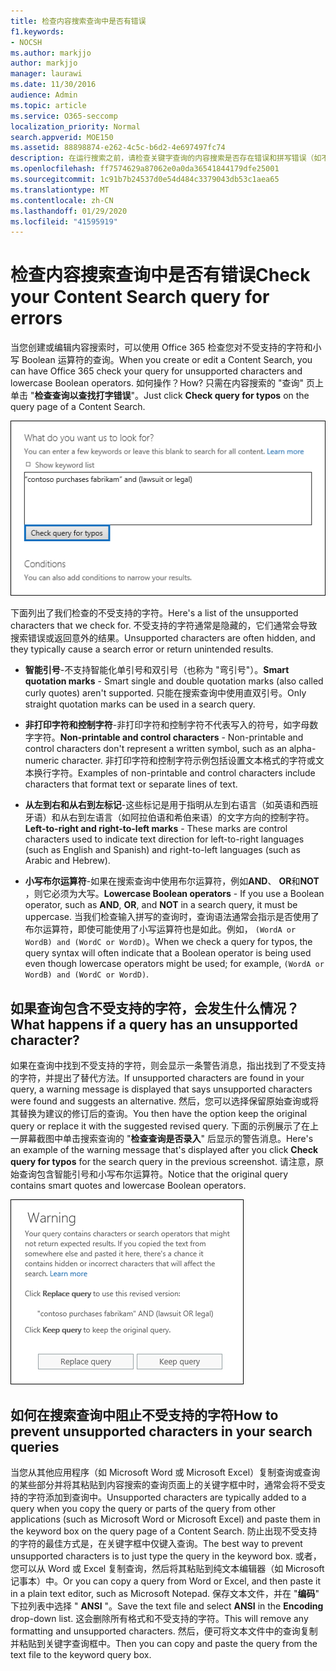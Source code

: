 ```yaml
---
title: 检查内容搜索查询中是否有错误
f1.keywords:
- NOCSH
ms.author: markjjo
author: markjjo
manager: laurawi
ms.date: 11/30/2016
audience: Admin
ms.topic: article
ms.service: O365-seccomp
localization_priority: Normal
search.appverid: MOE150
ms.assetid: 88898874-e262-4c5c-b6d2-4e697497fc74
description: 在运行搜索之前，请检查关键字查询的内容搜索是否存在错误和拼写错误（如不受支持的字符和小写布尔运算符）。 如果发现错误，我们将建议已修改的查询。
ms.openlocfilehash: ff7574629a87062e0a0da36541844179dfe25001
ms.sourcegitcommit: 1c91b7b24537d0e54d484c3379043db53c1aea65
ms.translationtype: MT
ms.contentlocale: zh-CN
ms.lasthandoff: 01/29/2020
ms.locfileid: "41595919"
---
```

# <a name="check-your-content-search-query-for-errors"></a><span data-ttu-id="c9005-104">检查内容搜索查询中是否有错误</span><span class="sxs-lookup"><span data-stu-id="c9005-104">Check your Content Search query for errors</span></span>

<span data-ttu-id="c9005-105">当您创建或编辑内容搜索时，可以使用 Office 365 检查您对不受支持的字符和小写 Boolean 运算符的查询。</span><span class="sxs-lookup"><span data-stu-id="c9005-105">When you create or edit a Content Search, you can have Office 365 check your query for unsupported characters and lowercase Boolean operators.</span></span> <span data-ttu-id="c9005-106">如何操作？</span><span class="sxs-lookup"><span data-stu-id="c9005-106">How?</span></span> <span data-ttu-id="c9005-107">只需在内容搜索的 "查询" 页上单击 "**检查查询以查找打字错误**"。</span><span class="sxs-lookup"><span data-stu-id="c9005-107">Just click **Check query for typos** on the query page of a Content Search.</span></span> 
  
![单击 "检查查询是否输入拼写" 以检查不受支持的字符的搜索查询](media/e5314306-cfb2-481d-9b5c-13ce658156e7.png)
  
<span data-ttu-id="c9005-109">下面列出了我们检查的不受支持的字符。</span><span class="sxs-lookup"><span data-stu-id="c9005-109">Here's a list of the unsupported characters that we check for.</span></span> <span data-ttu-id="c9005-110">不受支持的字符通常是隐藏的，它们通常会导致搜索错误或返回意外的结果。</span><span class="sxs-lookup"><span data-stu-id="c9005-110">Unsupported characters are often hidden, and they typically cause a search error or return unintended results.</span></span>
  
- <span data-ttu-id="c9005-111">**智能引号**-不支持智能化单引号和双引号（也称为 "弯引号"）。</span><span class="sxs-lookup"><span data-stu-id="c9005-111">**Smart quotation marks** - Smart single and double quotation marks (also called curly quotes) aren't supported.</span></span> <span data-ttu-id="c9005-112">只能在搜索查询中使用直双引号。</span><span class="sxs-lookup"><span data-stu-id="c9005-112">Only straight quotation marks can be used in a search query.</span></span> 
    
- <span data-ttu-id="c9005-113">**非打印字符和控制字符**-非打印字符和控制字符不代表写入的符号，如字母数字字符。</span><span class="sxs-lookup"><span data-stu-id="c9005-113">**Non-printable and control characters** - Non-printable and control characters don't represent a written symbol, such as an alpha-numeric character.</span></span> <span data-ttu-id="c9005-114">非打印字符和控制字符示例包括设置文本格式的字符或文本换行字符。</span><span class="sxs-lookup"><span data-stu-id="c9005-114">Examples of non-printable and control characters include characters that format text or separate lines of text.</span></span> 
    
- <span data-ttu-id="c9005-115">**从左到右和从右到左标记**-这些标记是用于指明从左到右语言（如英语和西班牙语）和从右到左语言（如阿拉伯语和希伯来语）的文字方向的控制字符。</span><span class="sxs-lookup"><span data-stu-id="c9005-115">**Left-to-right and right-to-left marks** - These marks are control characters used to indicate text direction for left-to-right languages (such as English and Spanish) and right-to-left languages (such as Arabic and Hebrew).</span></span>
    
- <span data-ttu-id="c9005-116">**小写布尔运算符**-如果在搜索查询中使用布尔运算符，例如**AND**、 **OR**和**NOT** ，则它必须为大写。</span><span class="sxs-lookup"><span data-stu-id="c9005-116">**Lowercase Boolean operators** - If you use a Boolean operator, such as **AND**, **OR**, and **NOT** in a search query, it must be uppercase.</span></span> <span data-ttu-id="c9005-117">当我们检查输入拼写的查询时，查询语法通常会指示是否使用了布尔运算符，即使可能使用了小写运算符也是如此。例如， `(WordA or WordB) and (WordC or WordD)`。</span><span class="sxs-lookup"><span data-stu-id="c9005-117">When we check a query for typos, the query syntax will often indicate that a Boolean operator is being used even though lowercase operators might be used; for example,  `(WordA or WordB) and (WordC or WordD)`.</span></span>
    
## <a name="what-happens-if-a-query-has-an-unsupported-character"></a><span data-ttu-id="c9005-118">如果查询包含不受支持的字符，会发生什么情况？</span><span class="sxs-lookup"><span data-stu-id="c9005-118">What happens if a query has an unsupported character?</span></span>

<span data-ttu-id="c9005-119">如果在查询中找到不受支持的字符，则会显示一条警告消息，指出找到了不受支持的字符，并提出了替代方法。</span><span class="sxs-lookup"><span data-stu-id="c9005-119">If unsupported characters are found in your query, a warning message is displayed that says unsupported characters were found and suggests an alternative.</span></span> <span data-ttu-id="c9005-120">然后，您可以选择保留原始查询或将其替换为建议的修订后的查询。</span><span class="sxs-lookup"><span data-stu-id="c9005-120">You then have the option keep the original query or replace it with the suggested revised query.</span></span> <span data-ttu-id="c9005-121">下面的示例展示了在上一屏幕截图中单击搜索查询的 "**检查查询是否录入**" 后显示的警告消息。</span><span class="sxs-lookup"><span data-stu-id="c9005-121">Here's an example of the warning message that's displayed after you click **Check query for typos** for the search query in the previous screenshot.</span></span> <span data-ttu-id="c9005-122">请注意，原始查询包含智能引号和小写布尔运算符。</span><span class="sxs-lookup"><span data-stu-id="c9005-122">Notice that the original query contains smart quotes and lowercase Boolean operators.</span></span> 
  
![将显示一条警告消息，其中包含查询的建议修订](media/23214b30-8e52-412c-bd80-63fb1b3ed52d.png)
  
## <a name="how-to-prevent-unsupported-characters-in-your-search-queries"></a><span data-ttu-id="c9005-124">如何在搜索查询中阻止不受支持的字符</span><span class="sxs-lookup"><span data-stu-id="c9005-124">How to prevent unsupported characters in your search queries</span></span>

<span data-ttu-id="c9005-125">当您从其他应用程序（如 Microsoft Word 或 Microsoft Excel）复制查询或查询的某些部分并将其粘贴到内容搜索的查询页面上的关键字框中时，通常会将不受支持的字符添加到查询中。</span><span class="sxs-lookup"><span data-stu-id="c9005-125">Unsupported characters are typically added to a query when you copy the query or parts of the query from other applications (such as Microsoft Word or Microsoft Excel) and paste them in the keyword box on the query page of a Content Search.</span></span> <span data-ttu-id="c9005-126">防止出现不受支持的字符的最佳方式是，在关键字框中仅键入查询。</span><span class="sxs-lookup"><span data-stu-id="c9005-126">The best way to prevent unsupported characters is to just type the query in the keyword box.</span></span> <span data-ttu-id="c9005-127">或者，您可以从 Word 或 Excel 复制查询，然后将其粘贴到纯文本编辑器（如 Microsoft 记事本）中。</span><span class="sxs-lookup"><span data-stu-id="c9005-127">Or you can copy a query from Word or Excel, and then paste it in a plain text editor, such as Microsoft Notepad.</span></span> <span data-ttu-id="c9005-128">保存文本文件，并在 "**编码**" 下拉列表中选择 " **ANSI** "。</span><span class="sxs-lookup"><span data-stu-id="c9005-128">Save the text file and select **ANSI** in the **Encoding** drop-down list.</span></span> <span data-ttu-id="c9005-129">这会删除所有格式和不受支持的字符。</span><span class="sxs-lookup"><span data-stu-id="c9005-129">This will remove any formatting and unsupported characters.</span></span> <span data-ttu-id="c9005-130">然后，便可将文本文件中的查询复制并粘贴到关键字查询框中。</span><span class="sxs-lookup"><span data-stu-id="c9005-130">Then you can copy and paste the query from the text file to the keyword query box.</span></span> 
